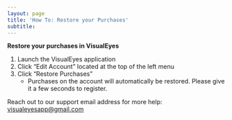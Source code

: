 ```yaml
---
layout: page
title: 'How To: Restore your Purchases'
subtitle: 
---
```


**Restore your purchases in VisualEyes**

1. Launch the VisualEyes application
2. Click “Edit Account” located at the top of the left menu
3. Click “Restore Purchases” 
    - Purchases on the account will automatically be restored. Please give it a few seconds to register.

Reach out to our support email address for more help: <visualeyesapp@gmail.com>